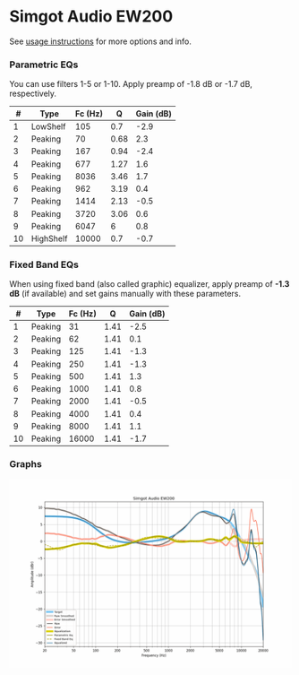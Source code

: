 # Simgot Audio EW200
See [usage instructions](https://github.com/jaakkopasanen/AutoEq#usage) for more options and info.

### Parametric EQs
You can use filters 1-5 or 1-10. Apply preamp of -1.8 dB or -1.7 dB, respectively.

|   # | Type      |   Fc (Hz) |    Q |   Gain (dB) |
|-----|-----------|-----------|------|-------------|
|   1 | LowShelf  |       105 | 0.7  |        -2.9 |
|   2 | Peaking   |        70 | 0.68 |         2.3 |
|   3 | Peaking   |       167 | 0.94 |        -2.4 |
|   4 | Peaking   |       677 | 1.27 |         1.6 |
|   5 | Peaking   |      8036 | 3.46 |         1.7 |
|   6 | Peaking   |       962 | 3.19 |         0.4 |
|   7 | Peaking   |      1414 | 2.13 |        -0.5 |
|   8 | Peaking   |      3720 | 3.06 |         0.6 |
|   9 | Peaking   |      6047 | 6    |         0.8 |
|  10 | HighShelf |     10000 | 0.7  |        -0.7 |

### Fixed Band EQs
When using fixed band (also called graphic) equalizer, apply preamp of **-1.3 dB** (if available) and set gains manually with these parameters.

|   # | Type    |   Fc (Hz) |    Q |   Gain (dB) |
|-----|---------|-----------|------|-------------|
|   1 | Peaking |        31 | 1.41 |        -2.5 |
|   2 | Peaking |        62 | 1.41 |         0.1 |
|   3 | Peaking |       125 | 1.41 |        -1.3 |
|   4 | Peaking |       250 | 1.41 |        -1.3 |
|   5 | Peaking |       500 | 1.41 |         1.3 |
|   6 | Peaking |      1000 | 1.41 |         0.8 |
|   7 | Peaking |      2000 | 1.41 |        -0.5 |
|   8 | Peaking |      4000 | 1.41 |         0.4 |
|   9 | Peaking |      8000 | 1.41 |         1.1 |
|  10 | Peaking |     16000 | 1.41 |        -1.7 |

### Graphs
![](./Simgot%20Audio%20EW200.png)
